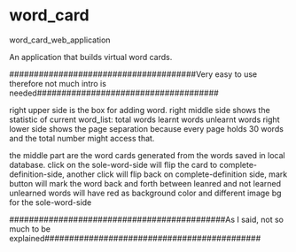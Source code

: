 # word_card
word_card_web_application

An application that builds virtual word cards.

######################################Very easy to use therefore not much intro is needed#####################################

right upper side is the box for adding word.
right middle side shows the statistic of current word_list:
  total words
  learnt words
  unlearnt words
right lower side shows the page separation because every page holds 30 words and the total number might access that.

the middle part are the word cards generated from the words saved in local database.
  click on the sole-word-side will flip the card to complete-definition-side, another click will flip back
  on complete-definition side, mark button will mark the word back and forth between leanred and not learned
    unlearned words will have red as background color and different image bg for the sole-word-side
    
############################################As I said, not so much to be explained############################################ 
